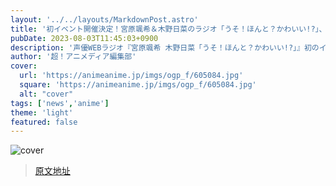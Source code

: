 ```yaml
---
layout: '../../layouts/MarkdownPost.astro'
title: '初イベント開催決定！宮原颯希＆木野日菜のラジオ「うそ！ほんと？かわいい!?」、先行抽選申込スタート'
pubDate: 2023-08-03T11:45:03+0900
description: '声優WEBラジオ『宮原颯希 木野日菜「うそ！ほんと？かわいい!?」』初のイベントが、2023年10月22日に東京都「DDD青山クロスシアター」にて開催される。これに先駆け、7月27日19時より＜音泉＞プレミアムサポーター限定の先行抽選申込が開始となる。'
author: '超！アニメディア編集部'
cover:
  url: 'https://animeanime.jp/imgs/ogp_f/605084.jpg'
  square: 'https://animeanime.jp/imgs/ogp_f/605084.jpg'
  alt: "cover"
tags: ['news','anime']
theme: 'light'
featured: false
---
```


![cover](https://animeanime.jp/imgs/ogp_f/605084.jpg)


>[原文地址](https://animeanime.jp/article/2023/08/03/79045.html)  